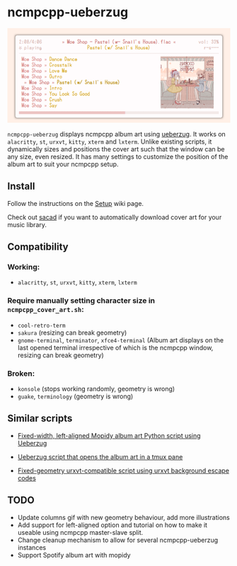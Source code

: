 # ncmpcpp-ueberzug

![ncmpcpp-ueberzug](img/demo.png)

`ncmpcpp-ueberzug` displays ncmpcpp album art using [ueberzug](https://github.com/seebye/ueberzug). It works on `alacritty`, `st`, `urxvt`,  `kitty`, `xterm` and `lxterm`. Unlike existing scripts, it dynamically sizes and positions the cover art such that the window can be any size, even resized. It has many settings to customize the position of the album art to suit your ncmpcpp setup.

## Install

Follow the instructions on the [Setup](https://github.com/alnj/ncmpcpp-ueberzug/wiki/Setup) wiki page.

Check out [sacad](https://github.com/desbma/sacad) if you want to automatically download cover art for your music library.

## Compatibility

### Working:
* `alacritty`, `st`, `urxvt`,  `kitty`, `xterm`, `lxterm`

### Require manually setting character size in `ncmpcpp_cover_art.sh`:
* `cool-retro-term` 
* `sakura` (resizing can break geometry)
* `gnome-terminal`, `terminator`, `xfce4-terminal`  (Album art displays on the last opened terminal irrespective of which is the ncmpcpp window, resizing can break geometry)

### Broken:
* `konsole` (stops working randomly, geometry is wrong)
* `guake`, `terminology` (geometry is wrong)


## Similar scripts
* [Fixed-width, left-aligned Mopidy album art Python script using Ueberzug](https://www.reddit.com/r/unixporn/comments/addcrf/oc_mopidy_album_art_using_ueberzug/)

* [Ueberzug script that opens the album art in a tmux pane](https://www.reddit.com/r/unixporn/comments/9bifne/ncmpcpp_with_cover_art_ueberzug_tmux_edition/)

* [Fixed-geometry urxvt-compatible script using urxvt background escape codes](https://gist.github.com/vlevit/4588882)

## TODO
* Update columns gif with new geometry behaviour, add more illustrations
* Add support for left-aligned option and tutorial on how to make it useable using ncmpcpp master-slave split.
* Change cleanup mechanism to allow for several ncmpcpp-ueberzug instances
* Support Spotify album art with mopidy
